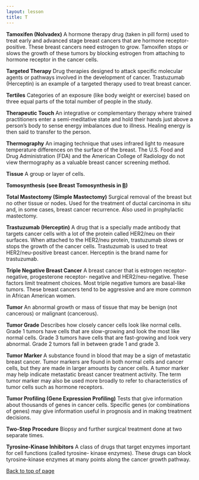 ```yaml
---
layout: lesson
title: T
---
```


<a name="top"></a>

**Tamoxifen (Nolvadex)** 
A hormone therapy drug (taken in pill form) used to treat early and advanced stage breast cancers that are hormone receptor-positive. These breast cancers need estrogen to grow. Tamoxifen stops or slows the growth of these tumors by blocking estrogen from attaching to hormone receptor in the cancer cells.

**Targeted Therapy** 
Drug therapies designed to attack specific molecular agents or pathways involved in the development of cancer. Trastuzumab (Herceptin) is an example of a targeted therapy used to treat breast cancer.

**Tertiles** 
Categories of an exposure (like body weight or exercise) based on three equal parts of the total number of people in the study.

**Therapeutic Touch** 
An integrative or complementary therapy where trained practitioners enter a semi-meditative state and hold their hands just above a person’s body to sense energy imbalances due to illness. Healing energy is then said to transfer to the person.

**Thermography** 
An imaging technique that uses infrared light to measure temperature differences on the surface of the breast. The U.S. Food and Drug Administration (FDA) and the American College of Radiology do not view thermography as a valuable breast cancer screening method.

**Tissue** 
A group or layer of cells.

**Tomosynthesis (see  Breast Tomosynthesis in [B](/{{page.root}}/myhthelperEduContent/B/index.html))** 
 
**Total Mastectomy (Simple Mastectomy)** 
Surgical removal of the breast but no other tissue or nodes. Used for the treatment of ductal carcinoma in situ and, in some cases, breast cancer recurrence. Also used in prophylactic mastectomy.

**Trastuzumab (Herceptin)** 
A drug that is a specially made antibody that targets cancer cells with a lot of the protein called HER2/neu on their surfaces. When attached to the HER2/neu protein, trastuzumab slows or stops the growth of the cancer cells. Trastuzumab is used to treat HER2/neu-positive breast cancer. Herceptin is the brand name for trastuzumab.

**Triple Negative Breast Cancer** 
A breast cancer that is estrogen receptor-negative, progesterone receptor- negative and HER2/neu-negative. These factors limit treatment choices. Most triple negative tumors are basal-like tumors. These breast cancers tend to be aggressive and are more common in African American women.

**Tumor** 
An abnormal growth or mass of tissue that may be benign (not cancerous) or malignant (cancerous).

**Tumor Grade** 
Describes how closely cancer cells look like normal cells. Grade 1 tumors have cells that are slow-growing and look the most like normal cells. Grade 3 tumors have cells that are fast-growing and look very abnormal. Grade 2 tumors fall in between grade 1 and grade 3.

**Tumor Marker** 
A substance found in blood that may be a sign of metastatic breast cancer. Tumor markers are found in both normal cells and cancer cells, but they are made in larger amounts by cancer cells. A tumor marker may help indicate metastatic breast cancer treatment activity. The term tumor marker may also be used more broadly to refer to characteristics of tumor cells such as hormone receptors.

**Tumor Profiling (Gene Expression Profiling)** 
Tests that give information about thousands of genes in cancer cells. Specific genes (or combinations of genes) may give information useful in prognosis and in making treatment decisions.

**Two-Step Procedure** 
Biopsy and further surgical treatment done at two separate times.
 
**Tyrosine-Kinase Inhibitors** 
A class of drugs that target enzymes important for cell functions (called tyrosine- kinase enzymes). These drugs can block tyrosine-kinase enzymes at many points along the cancer growth pathway.

<a href="#top">Back to top of page</a>
